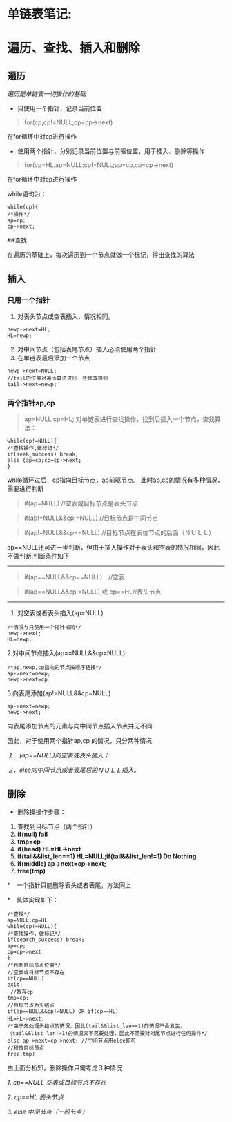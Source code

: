 # 单链表笔记:
# 遍历、查找、插入和删除

## 遍历
               
*遍历是单链表一切操作的基础*

* 只使用一个指针，记录当前位置

>for(cp;cp!=NULL;cp=cp->next)

在for循环中对cp进行操作

* 使用两个指针，分别记录当前位置与前驱位置，用于插入、删除等操作
>for(cp=HL,ap=NULL;cp!=NULL;ap=cp,cp=cp->next)

在for循环中对cp进行操作

while语句为：
```
while(cp){
/*操作*/
ap=cp;
cp->next;
```
##查找

在遍历的基础上，每次遍历到一个节点就做一个标记，得出查找的算法

## 插入

### 只用一个指针
1. 对表头节点或空表插入，情况相同。
```
newp->next=HL;
HL=newp;
```
2. 对中间节点（包括表尾节点）插入必须使用两个指针
3. 在单链表最后添加一个节点
```
newp->next=NULL;
//tail的位置对遍历算法进行一些修改得到
tail->next=newp;
```
### 两个指针ap,cp
>ap=NULL;cp=HL;
对单链表进行查找操作，找到后插入一个节点，查找算法：
```
while(cp!=NULL){
/*查找操作,做标记*/
if(seek_success) break;
else {ap=cp;cp=cp->next;
}
```
while循环过后，cp指向目标节点，ap前驱节点。
此时ap,cp的情况有多种情况，需要进行判断
>if(ap=NULL) //空表或目标节点是表头节点

>if(ap!=NULL&&cp!=NULL) //目标节点是中间节点

>if(ap!=NULL&&cp==NULL) //目标节点在表位节点的后面（ＮＵＬＬ）

ap==NULL还可进一步判断，但由于插入操作对于表头和空表的情况相同，因此不做判断.判断条件如下

----------------------------------------------------------------------------------------------------------------------

>if(ap==NULL&&cp==NULL)　//空表

>if(ap==NULL&&cp!=NULL) 或 cp==HL//表头节点

----------------------------------------------------------------------------------------------------------------------


1. 对空表或者表头插入(ap=NULL)
```
/*情况与只使用一个指针相同*/
newp->next;
HL=newp;
```
2.对中间节点插入(ap==NULL&&cp=NULL) 
```
/*ap,newp,cp指向的节点按顺序链接*/
ap->next=newp;
newp->next=cp
```

3.向表尾添加(ap!=NULL&&cp=NULL)
```
ap->next=newp;
newp->next;
```
向表尾添加节点的元素与向中间节点插入节点并无不同.

因此，对于使用两个指针ap,cp 的情况，只分两种情况

*１．(ap==NULL)向空表或表头插入；*

*２．else向中间节点或者表尾后的ＮＵＬＬ插入。*

## 删除
* 删除操操作步骤：
1. 查找到目标节点（两个指针）
2. **if(null) fail**
3. **tmp=cp**
3. **if(head) HL=HL->next**
4. **if(tail&&list_len==1) HL=NULL;if(tail&&list_len!=1) Do Nothing**
5. **if(middle) ap->next=cp->next;**
6. **free(tmp)**

*　一个指针只能删除表头或者表尾，方法同上

*　具体实现如下：
```
/*查找*/
ap=NULL;cp=HL
while(cp!=NULL){
/*查找操作，做标记*/
if(search_success) break;
ap=cp;
cp=cp->next
}
/*判断目标节点位置*/
//空表或目标节点不存在
if(cp==NULL)	
exit;
 //暂存cp
tmp=cp;	    
//目标节点为头结点
if(ap==NULL&&cp!=NULL) OR if(cp==HL)	
HL=HL->next;       			　
/*由于先处理头结点的情况，因此(tail&&list_len==1)的情况不会发生，
（tail&&list_len!=1)的情况又不需要处理，因此不需要对对尾节点进行任何操作*/
else ap->next=cp->next;	//中间节点用else即可
//释放目标节点
free(tmp)	
```
由上面分析知，删除操作只需考虑３种情况

*1. cp==NULL 空表或目标节点不存在*

*2. cp==HL 表头节点*

*3. else 中间节点（一般节点）*
